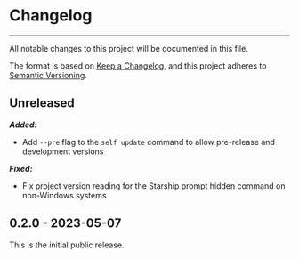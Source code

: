 # Changelog

-----

All notable changes to this project will be documented in this file.

The format is based on [Keep a Changelog](https://keepachangelog.com/en/1.0.0/), and this project adheres to [Semantic Versioning](https://semver.org/spec/v2.0.0.html).

## Unreleased

***Added:***

- Add `--pre` flag to the `self update` command to allow pre-release and development versions

***Fixed:***

- Fix project version reading for the Starship prompt hidden command on non-Windows systems

## 0.2.0 - 2023-05-07

This is the initial public release.
